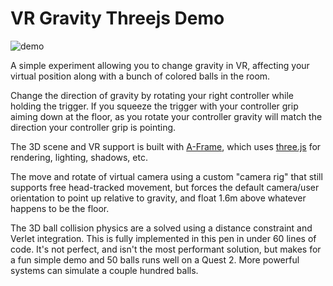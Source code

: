# VR Gravity Threejs Demo

![demo](demo/demo.gif)

A simple experiment allowing you to change gravity in VR, affecting your virtual position along with a bunch of colored balls in the room.

Change the direction of gravity by rotating your right controller while holding the trigger. If you squeeze the trigger with your controller grip aiming down at the floor, as you rotate your controller gravity will match the direction your controller grip is pointing.

The 3D scene and VR support is built with [A-Frame](https://aframe.io), which uses [three.js](https://threejs.org) for rendering, lighting, shadows, etc. 

The move and rotate of virtual camera using a custom "camera rig" that still supports free head-tracked movement, but forces the default camera/user orientation to point up relative to gravity, and float 1.6m above whatever happens to be the floor.

The 3D ball collision physics are a solved using a distance constraint and Verlet integration. This is fully implemented in this pen in under 60 lines of code. It's not perfect, and isn't the most performant solution, but makes for a fun simple demo and 50 balls runs well on a Quest 2. More powerful systems can simulate a couple hundred balls.